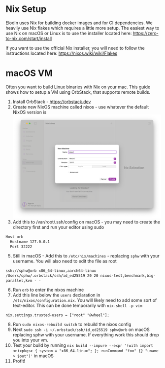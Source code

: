 # Nix Setup

Elodin uses Nix for building docker images and for CI dependencies. We heavily use Nix flakes which requires a little more setup. The easiest way to use Nix on macOS or Linux is to use the installer located here: https://zero-to-nix.com/start/install

If you want to use the official Nix installer, you will need to follow the instructions located here: https://nixos.wiki/wiki/Flakes

# macOS VM
Often you want to build Linux binaries with Nix on your mac. This guide shows how to setup a VM using OrbStack, that supports remote builds.

1. Install OrbStack - https://orbstack.dev
2. Create new NixOS machine called nixos - use whatever the default NixOS version is
![screenshot of orbstack](assets/orbstack-nixos.png)
4. Add this to /var/root/.ssh/config on macOS - you may need to create the directory first and run your editor using sudo
```
Host orb
  Hostname 127.0.0.1
  Port 32222
```
5. Still in macOS - Add this to `/etc/nix/machines` - replacing `sphw` with your username. You will also need to edit the file as root
```
ssh://sphw@orb x86_64-linux,aarch64-linux /Users/sphw/.orbstack/ssh/id_ed25519 20 20 nixos-test,benchmark,big-parallel,kvm - -
```
6. Run `orb` to enter the nixos machine
7. Add this line below the `users` declaration in `/etc/nixos/configuration.nix`. You will likely need to add some sort of text-editor. This can be done temporarily with `nix-shell -p vim`
```
nix.settings.trusted-users = ["root" "@wheel"];
```
8. Run `sudo nixos-rebuild switch` to rebuild the nixos config
9. Next `sudo ssh -i ~/.orbstack/ssh/id_ed25519 sphw@orb` on macOS replacing sphw with your username. If everything work this should drop you into your vm.
14. Test your build by running `nix build --impure --expr '(with import <nixpkgs> { system = "x86_64-linux"; }; runCommand "foo" {} "uname > $out")'` in macOS
11. Profit!
